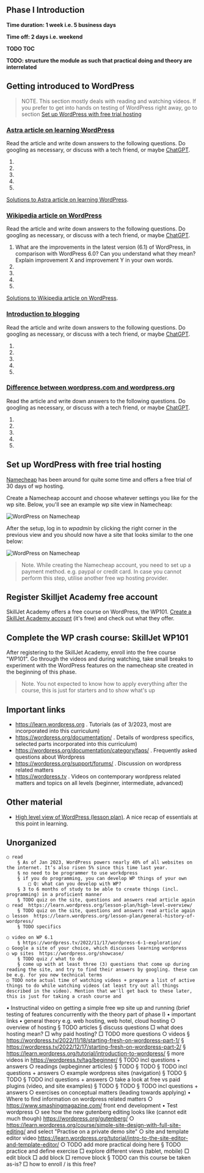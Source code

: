 ## Phase I Introduction 

**Time duration: 1 week i.e. 5 business days**

**Time off: 2 days i.e. weekend**

**TODO TOC**

**TODO: structure the module as such that practical doing and theory are interrelated**

## Getting introduced to WordPress

> NOTE. This section mostly deals with reading and watching videos. If you prefer to get into hands on testing of WordPress right away, go to section [Set up WordPress with free trial hosting](#set-up-wordpress-with-free-trial-hosting)

### [Astra article on learning WordPress](https://wpastra.com/resources/learning-wordpress/)

Read the article and write down answers to the following questions. Do googling as necessary, or discuss with a tech friend, or maybe [ChatGPT](https://chat.openai.com/chat).

1. 
2. 
3. 
4. 
5. 

[Solutions to Astra article on learning WordPress](./phaseI_solutions.md#astra-article-on-wordpress).

### [Wikipedia article on WordPress](https://en.wikipedia.org/wiki/WordPress)

Read the article and write down answers to the following questions. Do googling as necessary, or discuss with a tech friend, or maybe [ChatGPT](https://chat.openai.com/chat). 

1. What are the improvements in the latest version (6.1) of WordPress, in comparison with WordPress 6.0? Can you understand what they mean? Explain improvement X and improvement Y in your own words.
2. 
3. 
4. 
5. 

[Solutions to Wikipedia article on WordPress](./phaseI_solutions.md#wikipedia-article-on-wordpress).

### [Introduction to blogging](https://wordpress.org/documentation/article/introduction-to-blogging/)

Read the article and write down answers to the following questions. Do googling as necessary, or discuss with a tech friend, or maybe [ChatGPT](https://chat.openai.com/chat). 

1. 
2. 
3. 
4. 
5. 

### [Difference between wordpress.com and wordpress.org](https://learn.wordpress.org/tutorial/what-is-the-difference-between-wordpress-org-and-com/)

Read the article and write down answers to the following questions. Do googling as necessary, or discuss with a tech friend, or maybe [ChatGPT](https://chat.openai.com/chat). 

1. 
2. 
3. 
4. 
5. 
  
## Set up WordPress with free trial hosting 

[Namecheap](https://www.namecheap.com/wordpress/) has been around for quite some time and offers a free trial of 30 days of wp hosting. 

Create a Namecheap account and choose whatever settings you like for the wp site. Below, you'll see an example wp site view in Namecheap: 

![WordPress on Namecheap](phaseI_images/namecheap_wp_site_overview_20230313.png)

After the setup, log in to *wpadmin* by clicking the right corner in the previous view and you should now have a site that looks similar to the one below: 

![WordPress on Namecheap](phaseI_images/namecheap_wp_site_20230313.png)

> Note. While creating the Namecheap account, you need to set up a payment method. e.g. paypal or credit card. In case you cannot perform this step, utilise another free wp hosting provider.

## Register Skilljet Academy free account 

SkillJet Academy offers a free course on WordPress, the WP101. [Create a SkillJet Academy account](https://skilljet.io/login/) (it's free) and check out what they offer. 

## Complete the WP crash course: SkillJet WP101 

After registering to the SkillJet Academy, enroll into the free course "WP101". Go through the videos and during watching, take small breaks to experiment with the WordPress features on the namecheap site created in the beginning of this phase.

> Note. You not expected to know how to apply everything after the course, this is just for starters and to show what's up


## Important links 

- https://learn.wordpress.org . Tutorials (as of 3/2023, most are incorporated into this curriculum)
- https://wordpress.org/documentation/ . Details of wordpress specifics, selected parts incorporated into this curriculum)
- https://wordpress.org/documentation/category/faqs/ . Frequently asked questions about Wordpress
- https://wordpress.org/support/forums/ . Discussion on wordpress related matters
- https://wordpress.tv . Videos on contemporary wordpress related matters and topics on all levels (beginner, intermediate, advanced)

## Other material

- [High level view of WordPress (lesson plan)](https://learn.wordpress.org/lesson-plan/high-level-overview/). A nice recap of essentials at this point in learning.

## Unorganized 

    ○ read  
        § As of Jan 2023, WordPress powers nearly 40% of all websites on the internet. It’s also risen 5% since this time last year.
        § no need to be programmer to use workdpress
        § if you do programming, you can develop WP things of your own
            □ Q: what can you develop with WP?
        § 3 to 6 months of study to be able to create things (incl. programming) in a proficient manner
        § TODO quiz on the site, questions and answers read article again
    ○ read  https://learn.wordpress.org/lesson-plan/high-level-overview/
        § TODO quiz on the site, questions and answers read article again
    ○ lesson  https://learn.wordpress.org/lesson-plan/general-history-of-wordpress/
        § TODO specifics

    ○ video on WP 6.1
        § https://wordpress.tv/2022/11/17/wordpress-6-1-exploration/
    ○ Google a site of your choice, which discusses learning wordpress
    ○ wp sites  https://wordpress.org/showcase/
        § TODO quiz / what to do
        § come up with at least three (3) questions that come up during reading the site, and try to find their answers by googling. these can be e.g. for you new technical terms
    ○ TODO note actual time of watching videos + prepare a list of active things to do while watching videos (at least try out all things described in the video). Mention that we'll get back to these later, this is just for taking a crash course and  
• Instructinal video on getting a simple free wp site up and running (brief testing of features concurrently with the theory part of phase I)
• important links
• general theory e.g. web hosting, web hotel, cloud hosting
    ○ overview of hosting
        § TODO articles
        § discuss questions
            □ what does hosting mean?
            □ why paid hosting?
            □ TODO more questions
    ○ videos
        § https://wordpress.tv/2022/11/18/starting-fresh-on-wordpress-part-1/
        § https://wordpress.tv/2022/12/17/starting-fresh-on-wordpress-part-2/
        § https://learn.wordpress.org/tutorial/introduction-to-wordpress/
        § more videos in  https://wordpress.tv/tag/beginner/
        § TODO incl questions + answers
    ○ readings (wpbeginner articles)
        § TODO
        § TODO
        § TODO incl questions + answers
    ○ example wordpress sites (navigation)
        § TODO
        § TODO
        § TODO incl questions + answers
    ○ take a look at free vs paid plugins (video, and site examples)
        § TODO
        § TODO
        § TODO incl questions + answers
    ○ exercises on conceptual matters (leading towards applying)
• Where to find information on wordpress related matters
    ○ https://www.smashingmagazine.com/ front end development
• Test wordpress
    ○ see how the new gutenberg editing looks like (cannot edit much though)  https://wordpress.org/gutenberg/
    ○ https://learn.wordpress.org/course/simple-site-design-with-full-site-editing/ and select "Practise on a private demo site"
    ○ site and template editor video  https://learn.wordpress.org/tutorial/intro-to-the-site-editor-and-template-editor/
    ○ TODO add more practical doing here
        § TODO practice and define exercise
            □ explore different views (tablet, mobile)
            □ edit block
            □ add block
            □ remove block
        § TODO can this course be taken as-is?
            □ how to enroll / is this free?
